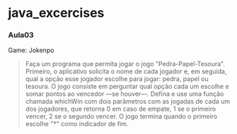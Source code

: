 # java_excercises

### Aula03
Game: Jokenpo
> Faça um programa que permita jogar o jogo &quot;Pedra-Papel-Tesoura&quot;. Primeiro, o aplicativo
solicita o nome de cada jogador e, em seguida, qual a opção esse jogador escolhe para
jogar: pedra, papel ou tesoura. O jogo consiste em perguntar qual opção cada um escolhe
e somar pontos ao vencedor —se houver—. Defina e use uma função chamada whichWin
com dois parâmetros com as jogadas de cada um dos jogadores, que retorna 0 em caso de
empate, 1 se o primeiro vencer, 2 se o segundo vencer. O jogo termina quando o primeiro
escolhe "*" como indicador de fim.
